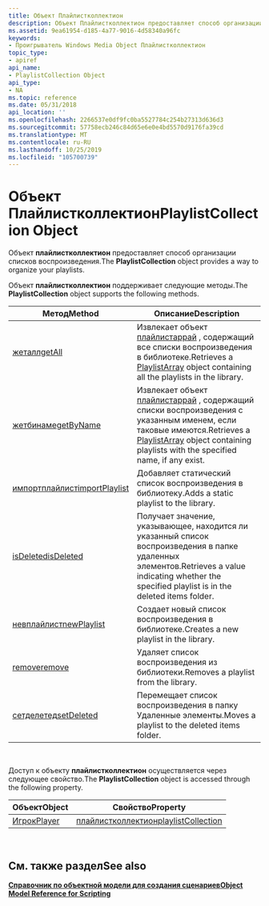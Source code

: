 ```yaml
---
title: Объект Плайлистколлектион
description: Объект Плайлистколлектион предоставляет способ организации списков воспроизведения.
ms.assetid: 9ea61954-d185-4a77-9016-4d58340a96fc
keywords:
- Проигрыватель Windows Media Object Плайлистколлектион
topic_type:
- apiref
api_name:
- PlaylistCollection Object
api_type:
- NA
ms.topic: reference
ms.date: 05/31/2018
api_location: ''
ms.openlocfilehash: 2266537e0df9fc0ba5527784c254b27313d636d3
ms.sourcegitcommit: 57758ecb246c84d65e6e0e4bd5570d9176fa39cd
ms.translationtype: MT
ms.contentlocale: ru-RU
ms.lasthandoff: 10/25/2019
ms.locfileid: "105700739"
---
```

# <a name="playlistcollection-object"></a><span data-ttu-id="b07f3-104">Объект Плайлистколлектион</span><span class="sxs-lookup"><span data-stu-id="b07f3-104">PlaylistCollection Object</span></span>

<span data-ttu-id="b07f3-105">Объект **плайлистколлектион** предоставляет способ организации списков воспроизведения.</span><span class="sxs-lookup"><span data-stu-id="b07f3-105">The **PlaylistCollection** object provides a way to organize your playlists.</span></span>

<span data-ttu-id="b07f3-106">Объект **плайлистколлектион** поддерживает следующие методы.</span><span class="sxs-lookup"><span data-stu-id="b07f3-106">The **PlaylistCollection** object supports the following methods.</span></span>



| <span data-ttu-id="b07f3-107">Метод</span><span class="sxs-lookup"><span data-stu-id="b07f3-107">Method</span></span>                                                  | <span data-ttu-id="b07f3-108">Описание</span><span class="sxs-lookup"><span data-stu-id="b07f3-108">Description</span></span>                                                                                                              |
|---------------------------------------------------------|--------------------------------------------------------------------------------------------------------------------------|
| [<span data-ttu-id="b07f3-109">жеталл</span><span class="sxs-lookup"><span data-stu-id="b07f3-109">getAll</span></span>](playlistcollection-getall.md)                 | <span data-ttu-id="b07f3-110">Извлекает объект [плайлистаррай](playlistarray-object.md) , содержащий все списки воспроизведения в библиотеке.</span><span class="sxs-lookup"><span data-stu-id="b07f3-110">Retrieves a [PlaylistArray](playlistarray-object.md) object containing all the playlists in the library.</span></span>                |
| [<span data-ttu-id="b07f3-111">жетбинаме</span><span class="sxs-lookup"><span data-stu-id="b07f3-111">getByName</span></span>](playlistcollection-getbyname.md)           | <span data-ttu-id="b07f3-112">Извлекает объект [плайлистаррай](playlistarray-object.md) , содержащий списки воспроизведения с указанным именем, если таковые имеются.</span><span class="sxs-lookup"><span data-stu-id="b07f3-112">Retrieves a [PlaylistArray](playlistarray-object.md) object containing playlists with the specified name, if any exist.</span></span> |
| [<span data-ttu-id="b07f3-113">импортплайлист</span><span class="sxs-lookup"><span data-stu-id="b07f3-113">importPlaylist</span></span>](playlistcollection-importplaylist.md) | <span data-ttu-id="b07f3-114">Добавляет статический список воспроизведения в библиотеку.</span><span class="sxs-lookup"><span data-stu-id="b07f3-114">Adds a static playlist to the library.</span></span>                                                                                   |
| [<span data-ttu-id="b07f3-115">isDeleted</span><span class="sxs-lookup"><span data-stu-id="b07f3-115">isDeleted</span></span>](playlistcollection-isdeleted.md)           | <span data-ttu-id="b07f3-116">Получает значение, указывающее, находится ли указанный список воспроизведения в папке удаленных элементов.</span><span class="sxs-lookup"><span data-stu-id="b07f3-116">Retrieves a value indicating whether the specified playlist is in the deleted items folder.</span></span>                              |
| [<span data-ttu-id="b07f3-117">невплайлист</span><span class="sxs-lookup"><span data-stu-id="b07f3-117">newPlaylist</span></span>](playlistcollection-newplaylist.md)       | <span data-ttu-id="b07f3-118">Создает новый список воспроизведения в библиотеке.</span><span class="sxs-lookup"><span data-stu-id="b07f3-118">Creates a new playlist in the library.</span></span>                                                                                   |
| [<span data-ttu-id="b07f3-119">remove</span><span class="sxs-lookup"><span data-stu-id="b07f3-119">remove</span></span>](playlistcollection-remove.md)                 | <span data-ttu-id="b07f3-120">Удаляет список воспроизведения из библиотеки.</span><span class="sxs-lookup"><span data-stu-id="b07f3-120">Removes a playlist from the library.</span></span>                                                                                     |
| [<span data-ttu-id="b07f3-121">сетделетед</span><span class="sxs-lookup"><span data-stu-id="b07f3-121">setDeleted</span></span>](playlistcollection-setdeleted.md)         | <span data-ttu-id="b07f3-122">Перемещает список воспроизведения в папку Удаленные элементы.</span><span class="sxs-lookup"><span data-stu-id="b07f3-122">Moves a playlist to the deleted items folder.</span></span>                                                                            |



 

<span data-ttu-id="b07f3-123">Доступ к объекту **плайлистколлектион** осуществляется через следующее свойство.</span><span class="sxs-lookup"><span data-stu-id="b07f3-123">The **PlaylistCollection** object is accessed through the following property.</span></span>



| <span data-ttu-id="b07f3-124">Объект</span><span class="sxs-lookup"><span data-stu-id="b07f3-124">Object</span></span>                      | <span data-ttu-id="b07f3-125">Свойство</span><span class="sxs-lookup"><span data-stu-id="b07f3-125">Property</span></span>                                            |
|-----------------------------|-----------------------------------------------------|
| [<span data-ttu-id="b07f3-126">Игрок</span><span class="sxs-lookup"><span data-stu-id="b07f3-126">Player</span></span>](player-object.md) | [<span data-ttu-id="b07f3-127">плайлистколлектион</span><span class="sxs-lookup"><span data-stu-id="b07f3-127">playlistCollection</span></span>](player-playlistcollection.md) |



 

## <a name="see-also"></a><span data-ttu-id="b07f3-128">См. также раздел</span><span class="sxs-lookup"><span data-stu-id="b07f3-128">See also</span></span>

<dl> <dt>

[<span data-ttu-id="b07f3-129">**Справочник по объектной модели для создания сценариев**</span><span class="sxs-lookup"><span data-stu-id="b07f3-129">**Object Model Reference for Scripting**</span></span>](object-model-reference-for-scripting.md)
</dt> </dl>

 

 




